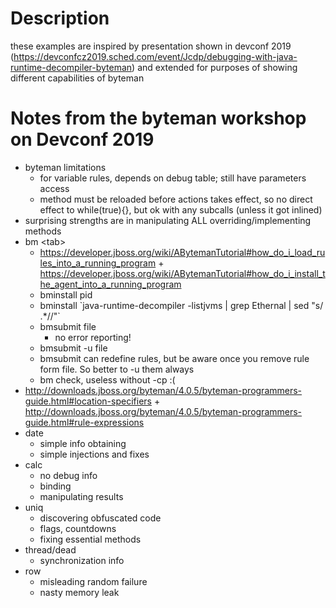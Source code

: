 # Description

these examples are inspired by presentation shown in devconf 2019 (https://devconfcz2019.sched.com/event/Jcdp/debugging-with-java-runtime-decompiler-byteman) and extended for purposes of showing different capabilities of byteman

# Notes from the byteman workshop on Devconf 2019
 * byteman limitations
   * for variable rules, depends on debug table; still have parameters access
   * method must be reloaded before actions takes effect, so no direct effect to while(true){}, but ok with any subcalls (unless it got inlined)
 * surprising strengths are in manipulating ALL overriding/implementing methods
 * bm \<tab\>
   * https://developer.jboss.org/wiki/ABytemanTutorial#how_do_i_load_rules_into_a_running_program + https://developer.jboss.org/wiki/ABytemanTutorial#how_do_i_install_the_agent_into_a_running_program
   * bminstall pid
   * bminstall \`java-runtime-decompiler  -listjvms | grep Ethernal | sed "s/ .*//"\`
   * bmsubmit file
     * no error reporting!
   * bmsubmit -u file
   * bmsubmit can redefine rules, but be aware once you remove rule form file. So better to -u them always
   * bm check, useless without -cp :(
 * http://downloads.jboss.org/byteman/4.0.5/byteman-programmers-guide.html#location-specifiers + http://downloads.jboss.org/byteman/4.0.5/byteman-programmers-guide.html#rule-expressions
 * date
   * simple info obtaining
   * simple injections and fixes
 * calc
   * no debug info
   * binding
   * manipulating results
 * uniq
   * discovering obfuscated code
   * flags, countdowns
   * fixing essential methods
 * thread/dead 
   * synchronization info
 * row
   * misleading random failure
   * nasty memory leak
